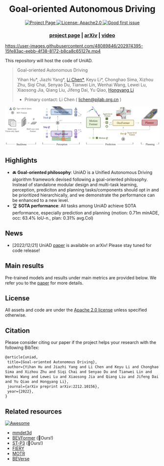 <div align="center">   
  
# Goal-oriented Autonomous Driving
</div>

<p align="center">
 <a href="https://opendrivelab.github.io/UniAD/">
    <img alt="Project Page" src="https://img.shields.io/badge/Project%20Page-Open-blue.svg" target="_blank" />
  </a>
  <a href="https://github.com/OpenDriveLab/UniAD/blob/master/LICENSE">
    <img alt="License: Apache2.0" src="https://img.shields.io/badge/license-Apache%202.0-brightgreen.svg" target="_blank" />
  </a>
  <a href="https://github.com/OpenDriveLab/UniAD/issues?q=is%3Aissue+is%3Aopen+label%3A%22good+first+issue%22">
    <img alt="Good first issue" src="https://img.shields.io/github/issues/OpenDriveLab/UniAD/good%20first%20issue" target="_blank" />
  </a>
</p>

<h3 align="center">
  <a href="https://opendrivelab.github.io/UniAD/">project page</a> |
  <a href="https://arxiv.org/abs/2212.10156">arXiv</a> |
  <a href="">video</a> 
</h3>

https://user-images.githubusercontent.com/48089846/202974395-15fe83ac-eebb-4f38-8172-b8ca8c65127e.mp4

This repository will host the code of UniAD.

> Goal-oriented Autonomous Driving
>
> Yihan Hu*, Jiazhi Yang*, [Li Chen*](https://scholar.google.com/citations?user=ulZxvY0AAAAJ&hl=en&authuser=1), Keyu Li*, Chonghao Sima, Xizhou Zhu, Siqi Chai, Senyao Du, Tianwei Lin, Wenhai Wang, Lewei Lu, Xiaosong Jia, Qiang Liu, Jifeng Dai, Yu Qiao, [Hongyang Li](https://lihongyang.info/)
> - Primary contact: Li Chen ( lichen@pjlab.org.cn )

![teaser](sources/pipeline.png)

## Highlights

- :oncoming_automobile: **Goal-oriented philosophy**: UniAD is a Unified Autonomous Driving algorithm framework devised following a goal-oriented philosophy. Instead of standalone modular design and multi-task learning, perception, prediciton and planning tasks/components should opt in and be prioritized hierarchically, and we demonstrate the performance can be enhanced to a new level.
- :trophy: **SOTA performance**: All tasks among UniAD achieve SOTA performance, especially prediction and planning (motion: 0.71m minADE, occ: 63.4% IoU-n., plan: 0.31% avg.Col)

## News

- [2022/12/21] UniAD [paper](https://arxiv.org/abs/2212.10156) is available on arXiv! Please stay tuned for code release!

<!-- 
## Getting started

- [Installation]()
- [Dataset preparation]()
- [Train and eval]()
-->

## Main results

Pre-trained models and results under main metrics are provided below. We refer you to the [paper](https://arxiv.org/abs/2212.10156) for more details.

## License

All assets and code are under the [Apache 2.0 license](https://github.com/OpenDriveLab/UniAD/blob/master/LICENSE) unless specified otherwise.

## Citation

Please consider citing our paper if the project helps your research with the following BibTex:

```
@article{uniad,
 title={Goal-oriented Autonomous Driving}, 
 author={Yihan Hu and Jiazhi Yang and Li Chen and Keyu Li and Chonghao Sima and Xizhou Zhu and Siqi Chai and Senyao Du and Tianwei Lin and Wenhai Wang and Lewei Lu and Xiaosong Jia and Qiang Liu and Jifeng Dai and Yu Qiao and Hongyang Li},
 journal={arXiv preprint arXiv:2212.10156},
 year={2022},
}
```
## Related resources

[![Awesome](https://awesome.re/badge.svg)](https://awesome.re)

- [mmdet3d](https://github.com/open-mmlab/mmdetection3d)
- [BEVFormer](https://github.com/fundamentalvision/BEVFormer) (:rocket:Ours!)
- [ST-P3](https://github.com/OpenPerceptionX/ST-P3) (:rocket:Ours!)
- [FIERY](https://github.com/wayveai/fiery)
- [MOTR](https://github.com/megvii-research/MOTR)
- [BEVerse](https://github.com/zhangyp15/BEVerse)